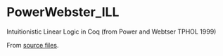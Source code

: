 # PowerWebster_ILL
Intuitionistic Linear Logic in Coq (from Power and Webtser TPHOL 1999)

From [source files](http://www.cs.nuim.ie/~jpower/Research/LinearLogic/ILL.tar.gz).

